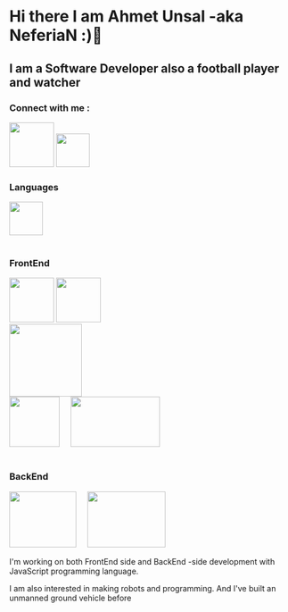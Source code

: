 <h1>Hi there I am Ahmet Unsal -aka NeferiaN :)<g-emoji class="g-emoji" alias="wave" fallback-src="https://github.githubassets.com/images/icons/emoji/unicode/1f44b.png">👋</g-emoji> </h1> 
<h2>I am a Software Developer also a football player and watcher</h2>
<h3>Connect with me : </h3>
<a href="https://www.linkedin.com/in/ahmet-%C3%BCnsal-983923235/" rel="nofollow"><img src="https://upload.wikimedia.org/wikipedia/commons/8/80/LinkedIn_Logo_2013.svg"  width="80" height="80"></a>
<a href="https://www.instagram.com/ahmetansl06/" rel="nofollow"> <img src="https://upload.wikimedia.org/wikipedia/commons/e/e7/Instagram_logo_2016.svg"  width="60" height="60"></a>

<div>
<h3>Languages</h3>
<img src="https://upload.wikimedia.org/wikipedia/commons/9/99/Unofficial_JavaScript_logo_2.svg"  width="60" height="60"> 
 <br></br>
<h3>FrontEnd</h3>
<img src="https://upload.wikimedia.org/wikipedia/commons/6/61/HTML5_logo_and_wordmark.svg"  width="80" height="80"> 
<img src="https://upload.wikimedia.org/wikipedia/commons/d/d5/CSS3_logo_and_wordmark.svg"  width="80" height="80"> 
<br>
<img src="https://styled-components.com/logo.png"  width="130" height="130"> 
</br>
 
 
 <img src="https://upload.wikimedia.org/wikipedia/commons/a/a7/React-icon.svg"  width="90" height="90">
 &nbsp&nbsp&nbsp
 <img src="https://upload.wikimedia.org/wikipedia/commons/3/30/Redux_Logo.png"  width="160" height="90">
 <br></br>
 <h3>BackEnd</h3>
  <img src="https://upload.wikimedia.org/wikipedia/commons/d/d9/Node.js_logo.svg"  width="120" height="100">
  &nbsp&nbsp&nbsp
    <img src="https://upload.wikimedia.org/wikipedia/commons/9/93/MongoDB_Logo.svg"  width="140" height="100">
</div>

<p>I'm working on both FrontEnd side and BackEnd -side development with JavaScript programming language.

</p>
<p>
I am also interested in making robots and programming. 
And I've built an unmanned ground vehicle before

</p>
